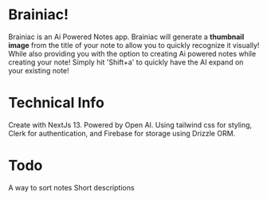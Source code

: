 # Brainiac!

Brainiac is an Ai Powered Notes app. Brainiac will generate a **thumbnail image** from the title of your note to allow you to quickly recognize it visually! While also providing you with the option to creating Ai powered notes while creating your note! Simply hit 'Shift+a' to quickly have the AI expand on your existing note! 

# Technical Info

Create with NextJs 13. Powered by Open AI. Using tailwind css for styling, Clerk for authentication, and Firebase for storage using Drizzle ORM.

# Todo

A way to sort notes
Short descriptions

